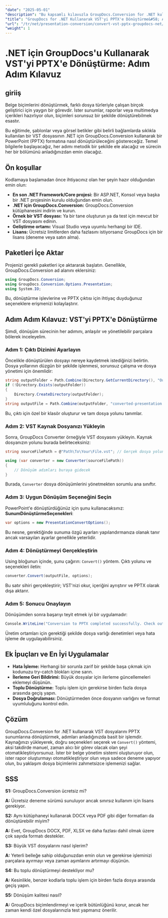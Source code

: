 ```yaml
---
"date": "2025-05-01"
"description": "Bu kapsamlı kılavuzla GroupDocs.Conversion for .NET kullanarak VST dosyalarını PowerPoint sunumlarına nasıl dönüştüreceğinizi öğrenin."
"title": "GroupDocs for .NET Kullanarak VST'yi PPTX'e Dönüştürme&#58; Adım Adım Kılavuz"
"url": "/tr/net/presentation-conversion/convert-vst-pptx-groupdocs-net/"
"weight": 1
---
```


# .NET için GroupDocs'u Kullanarak VST'yi PPTX'e Dönüştürme: Adım Adım Kılavuz

## giriiş

Belge biçimlerini dönüştürmek, farklı dosya türleriyle çalışan birçok geliştirici için yaygın bir görevdir. İster sunumlar, raporlar veya multimedya içerikleri hazırlıyor olun, biçimleri sorunsuz bir şekilde dönüştürebilmek esastır.  

Bu eğitimde, şablonlar veya görsel betikler gibi belirli bağlamlarda sıklıkla kullanılan bir VST dosyasının .NET için GroupDocs.Conversion kullanarak bir PowerPoint (PPTX) formatına nasıl dönüştürüleceğini göstereceğiz. Temel bilgilerle başlayacağız, her adımı metodik bir şekilde ele alacağız ve sürecin her bir bölümünü anladığınızdan emin olacağız.


## Ön koşullar

Kodlamaya başlamadan önce ihtiyacınız olan her şeyin hazır olduğundan emin olun:

- **En son .NET Framework/Core projesi:** Bir ASP.NET, Konsol veya başka bir .NET projesinin kurulu olduğundan emin olun.
- **.NET için GroupDocs.Conversion:** GroupDocs.Conversion kütüphanesini indirin ve kurun.
- **Örnek bir VST dosyası:** Ya bir tane oluşturun ya da test için mevcut bir VST dosyasını edinin.
- **Geliştirme ortamı:** Visual Studio veya uyumlu herhangi bir IDE.
- **Lisans:** Ücretsiz limitlerden daha fazlasını istiyorsanız GroupDocs için bir lisans (deneme veya satın alma).


## Paketleri İçe Aktar

Projenizi gerekli paketleri içe aktararak başlatın. Genellikle, GroupDocs.Conversion ad alanını eklersiniz:

```csharp
using GroupDocs.Conversion;
using GroupDocs.Conversion.Options.Presentation;
using System.IO;
```

Bu, dönüştürme işlevlerine ve PPTX çıktısı için ihtiyaç duyduğunuz seçeneklere erişmenizi kolaylaştırır.


## Adım Adım Kılavuz: VST'yi PPTX'e Dönüştürme

Şimdi, dönüşüm sürecinin her adımını, anlaşılır ve yönetilebilir parçalara bölerek inceleyelim.


### **Adım 1: Çıktı Dizinini Ayarlayın**

Öncelikle dönüştürülen dosyayı nereye kaydetmek istediğinizi belirtin. Dosya yollarının düzgün bir şekilde işlenmesi, sorunsuz çalışma ve dosya yönetimi için önemlidir:

```csharp
string outputFolder = Path.Combine(Directory.GetCurrentDirectory(), "Output");
if (!Directory.Exists(outputFolder))
{
    Directory.CreateDirectory(outputFolder);
}
string outputFile = Path.Combine(outputFolder, "converted-presentation.pptx");
```

Bu, çıktı için özel bir klasör oluşturur ve tam dosya yolunu tanımlar.


### **Adım 2: VST Kaynak Dosyanızı Yükleyin**

Sonra, GroupDocs Converter örneğiyle VST dosyasını yükleyin. Kaynak dosyanızın yolunu burada belirteceksiniz:

```csharp
string sourceFilePath = @"Path\To\Your\File.vst"; // Gerçek dosya yolunuzla değiştirin

using (var converter = new Converter(sourceFilePath))
{
    // Dönüşüm adımları buraya gidecek
}
```

Burada, `Converter` dosya dönüşümlerini yönetmekten sorumlu ana sınıftır.


### **Adım 3: Uygun Dönüşüm Seçeneğini Seçin**

PowerPoint'e dönüştürdüğünüz için şunu kullanacaksınız: **SunumDönüştürmeSeçenekleri**:

```csharp
var options = new PresentationConvertOptions();
```

Bu nesne, gerektiğinde sunuma özgü ayarları yapılandırmanıza olanak tanır ancak varsayılan ayarlar genellikle yeterlidir.


### **Adım 4: Dönüştürmeyi Gerçekleştirin**

Using bloğunun içinde, şunu çağırın: `Convert()` yöntem. Çıktı yolunu ve seçenekleri iletin:

```csharp
converter.Convert(outputFile, options);
```

Bu satır sihiri gerçekleştirir; VST'nizi okur, içeriğini ayrıştırır ve PPTX olarak dışa aktarır.


### **Adım 5: Sonucu Onaylayın**

Dönüşümden sonra başarıyı teyit etmek iyi bir uygulamadır:

```csharp
Console.WriteLine("Conversion to PPTX completed successfully. Check output in {0}", outputFolder);
```

Üretim ortamları için gerektiği şekilde dosya varlığı denetimleri veya hata işleme de uygulayabilirsiniz.


## Ek İpuçları ve En İyi Uygulamalar

- **Hata İşleme:** Herhangi bir sorunla zarif bir şekilde başa çıkmak için kodunuzu try-catch blokları içine sarın.
- **İlerleme Geri Bildirimi:** Büyük dosyalar için ilerleme güncellemeleri eklemeyi düşünün.
- **Toplu Dönüştürme:** Toplu işlem için gerekirse birden fazla dosya arasında geçiş yapın.
- **Dosya Doğrulaması:** Dönüştürmeden önce dosyanın varlığını ve format uyumluluğunu kontrol edin.


## Çözüm

GroupDocs.Conversion for .NET kullanarak VST dosyalarını PPTX sunumlarına dönüştürmek, adımları anladığınızda basit bir işlemdir. Kaynağınızı yükleyerek, doğru seçenekleri seçerek ve `Convert()` yöntemi, aksi takdirde manuel, zaman alıcı bir görev olacak olan şeyi otomatikleştiriyorsunuz. İster bir belge yönetim sistemi oluşturuyor olun, ister rapor oluşturmayı otomatikleştiriyor olun veya sadece deneme yapıyor olun, bu yaklaşım dosya biçimlerini zahmetsizce işlemenizi sağlar.

## SSS

**S1:** GroupDocs.Conversion ücretsiz mi?  

**A:** Ücretsiz deneme sürümü sunuluyor ancak sınırsız kullanım için lisans gerekiyor.

**S2:** Aynı kütüphaneyi kullanarak DOCX veya PDF gibi diğer formatları da dönüştürebilir miyim?  

**A:** Evet, GroupDocs DOCX, PDF, XLSX ve daha fazlası dahil olmak üzere çok sayıda formatı destekler.

**S3:** Büyük VST dosyalarını nasıl işlerim?  

**A:** Yeterli belleğe sahip olduğunuzdan emin olun ve gerekirse işleminizi parçalara ayırmayı veya zaman aşımlarını artırmayı düşünün.

**S4:** Bu toplu dönüştürmeyi destekliyor mu?  

**A:** Kesinlikle, benzer kodlarla toplu işlem için birden fazla dosya arasında geçiş yapın.

**S5:** Dönüşüm kalitesi nasıl?  

**A:** GroupDocs biçimlendirmeyi ve içerik bütünlüğünü korur, ancak her zaman kendi özel dosyalarınızla test yapmanız önerilir.